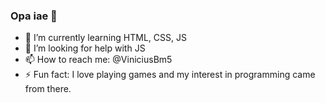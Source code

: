 ### Opa iae 👋

- 🌱 I’m currently learning HTML, CSS, JS
- 🤔 I’m looking for help with JS
- 📫 How to reach me: @ViniciusBm5
- ⚡ Fun fact: I love playing games and my interest in programming came from there.
